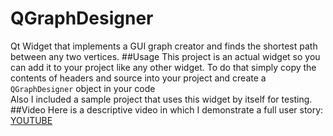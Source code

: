 # QGraphDesigner
Qt Widget that implements a GUI graph creator and finds the shortest path between any two vertices.
##Usage
This project is an actual widget so you can add it to your project like any other widget. To do that simply copy the contents of headers and source into your project and create a `QGraphDesigner` object in your code </br>
Also I included a sample project that uses this widget by itself for testing.
##Video
Here is a descriptive video in which I demonstrate a full user story:</br>
[YOUTUBE](https://www.youtube.com/watch?v=93eTmq3y5ng)
